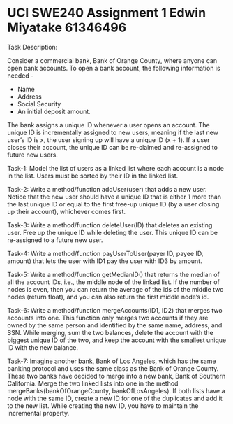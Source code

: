 # UCI SWE240 Assignment 1 Edwin Miyatake 61346496
Task Description:

Consider a commercial bank, Bank of Orange County, where anyone can open bank accounts. To open a bank account, the following information is needed - 

- Name 
- Address
- Social Security
- An initial deposit amount. 

The bank assigns a unique ID whenever a user opens an account. The unique ID is incrementally assigned to new users, meaning if the last new user’s ID is x, the user signing up will have a unique ID (x + 1). If a user closes their account, the unique ID can be re-claimed and re-assigned to future new users. 

Task-1: Model the list of users as a linked list where each account is a node in the list. Users must be sorted by their ID in the linked list. 

Task-2: Write a method/function addUser(user) that adds a new user. Notice that the new user should have a unique ID that is either 1 more than the last unique ID or equal to the first free-up unique ID (by a user closing up their account), whichever comes first.

Task-3: Write a method/function deleteUser(ID) that deletes an existing user. Free up the unique ID while deleting the user. This unique ID can be re-assigned to a future new user.

Task-4: Write a method/function payUserToUser(payer ID, payee ID, amount) that lets the user with ID1 pay the user with ID3 by amount.

Task-5: Write a method/function getMedianID() that returns the median of all the account IDs, i.e., the middle node of the linked list. If the number of nodes is even, then you can return the average of the ids of the middle two nodes (return float), and you can also return the first middle node’s id.

Task-6: Write a method/function mergeAccounts(ID1, ID2) that merges two accounts into one. This function only merges two accounts if they are owned by the same person and identified by the same name, address, and SSN. While merging, sum the two balances, delete the account with the biggest unique ID of the two, and keep the account with the smallest unique ID with the new balance.

Task-7: Imagine another bank, Bank of Los Angeles, which has the same banking protocol and uses the same class as the Bank of Orange County. These two banks have decided to merge into a new bank, Bank of Southern California. Merge the two linked lists into one in the method mergeBanks(bankOfOrangeCounty, bankOfLosAngeles). If both lists have a node with the same ID, create a new ID for one of the duplicates and add it to the new list. While creating the new ID, you have to maintain the incremental property.
